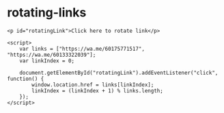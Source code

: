 # rotating-links
<!DOCTYPE html>
<html lang="en">
<head>
    <meta charset="UTF-8">
    <meta name="viewport" content="width=device-width, initial-scale=1.0">
    <title>Rotating Links</title>
</head>
<body>

    <p id="rotatingLink">Click here to rotate link</p>

    <script>
        var links = ["https://wa.me/60175771517", "https://wa.me/60133322039"];
        var linkIndex = 0;

        document.getElementById("rotatingLink").addEventListener("click", function() {
            window.location.href = links[linkIndex];
            linkIndex = (linkIndex + 1) % links.length;
        });
    </script>

</body>
</html>
